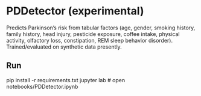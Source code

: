 # PDDetector (experimental)
Predicts Parkinson’s risk from tabular factors (age, gender, smoking history, family history,
head injury, pesticide exposure, coffee intake, physical activity, olfactory loss,
constipation, REM sleep behavior disorder). Trained/evaluated on synthetic data presently.

## Run
pip install -r requirements.txt
jupyter lab  # open notebooks/PDDetector.ipynb
